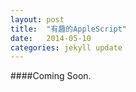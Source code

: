 ```yaml
---
layout: post
title:  "有趣的AppleScript"
date:   2014-05-10
categories: jekyll update
---
```

####Coming Soon.